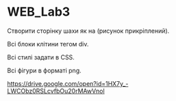 # WEB_Lab3

Створити сторінку шахи як на (рисунок прикріплений).

Всі блоки клітини тегом div.

Всі стилі задати в CSS.

Всі фігури в форматі png.

https://drive.google.com/open?id=1HX7y_-LWCObz0RSLcvfbOu20rMAwVnol
